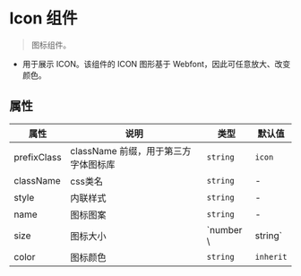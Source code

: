 # Icon 组件
> 图标组件。

- 用于展示 ICON。该组件的 ICON 图形基于 Webfont，因此可任意放大、改变颜色。

## 属性

| 属性          | 说明                      | 类型         | 默认值       |
|-------------|-------------------------|------------|-----------|
| prefixClass | className 前缀，用于第三方字体图标库 | `string`   | `icon`    |
| className   | css类名                   | `string`   | -         |
| style       | 内联样式                    | `string`   | -         |
| name        | 图标图案                    | `string`   | -         |
| size        | 图标大小                    | `number  \ | string`   | `inherit`   |
| color       | 图标颜色                    | `string`   | `inherit` |



